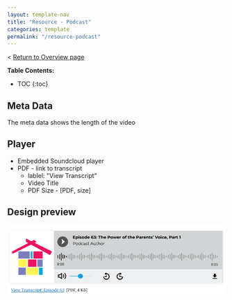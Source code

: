 ```yaml
---
layout: template-nav
title: "Resource - Podcast"
categories: template
permalink: "/resource-podcast"
---
```

< [Return to Overview page](/resource-details-template)

__Table Contents:__
* TOC
{:toc}

## Meta Data
The meta data shows the length of the video

## Player
- Embedded Soundcloud player 
- PDF - link to transcript
    - lablel: "View Transcript"
    - Video Title
    - PDF Size - \[PDF, size\]


## Design preview
![video design preview](/assets/img/specs/templates/resource-podcast.png)

